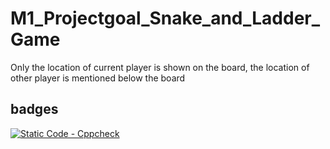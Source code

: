 # M1_Projectgoal_Snake_and_Ladder_Game
Only the location of current player is shown on the board, the location of other player is mentioned below the board

## badges
[![Static Code - Cppcheck](https://github.com/rohith0510/M1_Projectgoal_Snake_and_Ladder_Game/actions/workflows/check.yml/badge.svg)](https://github.com/rohith0510/M1_Projectgoal_Snake_and_Ladder_Game/actions/workflows/check.yml)
